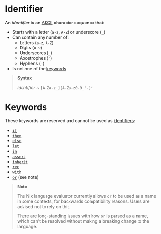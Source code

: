 # Identifier

An *identifier* is an [ASCII](https://en.wikipedia.org/wiki/ASCII) character sequence that:
- Starts with a letter (`a-z`, `A-Z`) or underscore (`_`)
- Can contain any number of:
  - Letters (`a-z`, `A-Z`)
  - Digits (`0-9`)
  - Underscores (`_`)
  - Apostrophes (`'`)
  - Hyphens (`-`)
- Is not one of the [keywords](#keywords)

> **Syntax**
>
> *identifier* ~ `[A-Za-z_][A-Za-z0-9_'-]*`

# Keywords

These keywords are reserved and cannot be used as [identifiers](#identifiers):

- [`if`][if]
- [`then`][if]
- [`else`][if]
- [`let`][let]
- [`in`][let]
- [`assert`](./syntax.md#assertions)
- [`inherit`](./syntax.md#inheriting-attributes)
- [`rec`](./syntax.md#recursive-sets)
- [`with`](./syntax.md#with-expressions)
- [`or`](./operators.md#attribute-selection) (see note)

[if]: ./syntax.md#conditionals
[let]: ./syntax.md#let-expressions

> **Note**
>
> The Nix language evaluator currently allows `or` to be used as a name in some contexts, for backwards compatibility reasons.
> Users are advised not to rely on this.
>
> There are long-standing issues with how `or` is parsed as a name, which can't be resolved without making a breaking change to the language.
